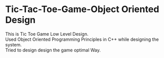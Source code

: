 # Tic-Tac-Toe-Game-Object Oriented Design
This is Tic Toe Game Low Level Design.</br>
Used Object Oriented Programming Principles in C++ while designing the system.</br>
Tried to design design the game optimal Way.
